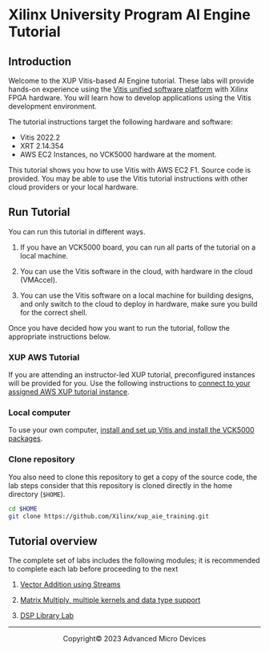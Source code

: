 <!-- 
DO NOT add layout, it will prevent README.md to be render as index.html by GitHub pages
-->

# Xilinx University Program AI Engine Tutorial

## Introduction

Welcome to the XUP Vitis-based AI Engine tutorial. These labs will provide hands-on experience using the [Vitis unified software platform](https://www.xilinx.com/products/design-tools/vitis.html) with Xilinx FPGA hardware. You will learn how to develop applications using the Vitis development environment.

The tutorial instructions target the following hardware and software:

* Vitis 2022.2
* XRT 2.14.354
* AWS EC2 Instances, no VCK5000 hardware at the moment.

This tutorial shows you how to use Vitis with AWS EC2 F1. Source code is provided. You may be able to use the Vitis tutorial instructions with other cloud providers or your local hardware.

## Run Tutorial

You can run this tutorial in different ways.

1. If you have an VCK5000 board, you can run all parts of the tutorial on a local machine.

1. You can use the Vitis software in the cloud, with hardware in the cloud (VMAccel).

1. You can use the Vitis software on a local machine for building designs, and only switch to the cloud to deploy in hardware, make sure you build for the correct shell.

Once you have decided how you want to run the tutorial, follow the appropriate instructions below.

### XUP AWS Tutorial

If you are attending an instructor-led XUP tutorial, preconfigured instances will be provided for you. Use the following instructions to [connect to your assigned AWS XUP tutorial instance](setup_workshop.md).

### Local computer

To use your own computer, [install and set up Vitis and install the VCK5000 packages](setup_local_computer.md).

### Clone repository

You also need to clone this repository to get a copy of the source code, the lab steps consider that this repository is cloned directly in the home directory (`$HOME`).

```sh
cd $HOME
git clone https://github.com/Xilinx/xup_aie_training.git
```

## Tutorial overview

The complete set of labs includes the following modules; it is recommended to complete each lab before proceeding to the next

1. [Vector Addition using Streams](vadd_lab.md)

1. [Matrix Multiply, multiple kernels and data type support](matmult_lab.md)

1. [DSP Library Lab](dsplib_lab.md)

---------------------------------------
<p align="center">Copyright&copy; 2023 Advanced Micro Devices</p>
